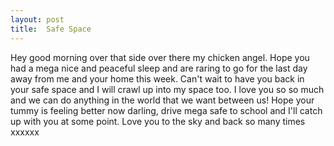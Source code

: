```yaml
---
layout: post
title:  Safe Space
---
```

Hey good morning over that side over there my chicken angel. Hope you had a mega nice and peaceful sleep and are raring to go for the last day away from me and your home this week. Can't wait to have you back in your safe space and I will crawl up into my space too. I love you so so much and we can do anything in the world that we want between us! Hope your tummy is feeling better now darling, drive mega safe to school and I'll catch up with you at some point. Love you to the sky and back so many times xxxxxx
